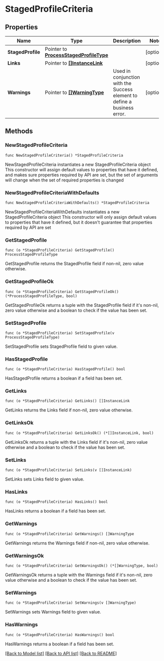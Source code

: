 # StagedProfileCriteria

## Properties

Name | Type | Description | Notes
------------ | ------------- | ------------- | -------------
**StagedProfile** | Pointer to [**ProcessStagedProfileType**](ProcessStagedProfileType.md) |  | [optional] 
**Links** | Pointer to [**[]InstanceLink**](InstanceLink.md) |  | [optional] 
**Warnings** | Pointer to [**[]WarningType**](WarningType.md) | Used in conjunction with the Success element to define a business error. | [optional] 

## Methods

### NewStagedProfileCriteria

`func NewStagedProfileCriteria() *StagedProfileCriteria`

NewStagedProfileCriteria instantiates a new StagedProfileCriteria object
This constructor will assign default values to properties that have it defined,
and makes sure properties required by API are set, but the set of arguments
will change when the set of required properties is changed

### NewStagedProfileCriteriaWithDefaults

`func NewStagedProfileCriteriaWithDefaults() *StagedProfileCriteria`

NewStagedProfileCriteriaWithDefaults instantiates a new StagedProfileCriteria object
This constructor will only assign default values to properties that have it defined,
but it doesn't guarantee that properties required by API are set

### GetStagedProfile

`func (o *StagedProfileCriteria) GetStagedProfile() ProcessStagedProfileType`

GetStagedProfile returns the StagedProfile field if non-nil, zero value otherwise.

### GetStagedProfileOk

`func (o *StagedProfileCriteria) GetStagedProfileOk() (*ProcessStagedProfileType, bool)`

GetStagedProfileOk returns a tuple with the StagedProfile field if it's non-nil, zero value otherwise
and a boolean to check if the value has been set.

### SetStagedProfile

`func (o *StagedProfileCriteria) SetStagedProfile(v ProcessStagedProfileType)`

SetStagedProfile sets StagedProfile field to given value.

### HasStagedProfile

`func (o *StagedProfileCriteria) HasStagedProfile() bool`

HasStagedProfile returns a boolean if a field has been set.

### GetLinks

`func (o *StagedProfileCriteria) GetLinks() []InstanceLink`

GetLinks returns the Links field if non-nil, zero value otherwise.

### GetLinksOk

`func (o *StagedProfileCriteria) GetLinksOk() (*[]InstanceLink, bool)`

GetLinksOk returns a tuple with the Links field if it's non-nil, zero value otherwise
and a boolean to check if the value has been set.

### SetLinks

`func (o *StagedProfileCriteria) SetLinks(v []InstanceLink)`

SetLinks sets Links field to given value.

### HasLinks

`func (o *StagedProfileCriteria) HasLinks() bool`

HasLinks returns a boolean if a field has been set.

### GetWarnings

`func (o *StagedProfileCriteria) GetWarnings() []WarningType`

GetWarnings returns the Warnings field if non-nil, zero value otherwise.

### GetWarningsOk

`func (o *StagedProfileCriteria) GetWarningsOk() (*[]WarningType, bool)`

GetWarningsOk returns a tuple with the Warnings field if it's non-nil, zero value otherwise
and a boolean to check if the value has been set.

### SetWarnings

`func (o *StagedProfileCriteria) SetWarnings(v []WarningType)`

SetWarnings sets Warnings field to given value.

### HasWarnings

`func (o *StagedProfileCriteria) HasWarnings() bool`

HasWarnings returns a boolean if a field has been set.


[[Back to Model list]](../README.md#documentation-for-models) [[Back to API list]](../README.md#documentation-for-api-endpoints) [[Back to README]](../README.md)


